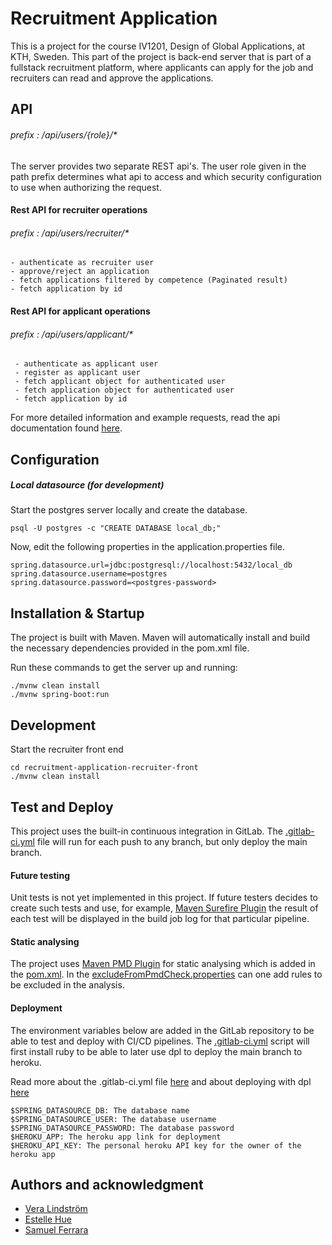 # Recruitment Application
This is a project for the course IV1201, Design of Global Applications, at KTH, Sweden.
This part of the project is back-end server that is part of a fullstack recruitment platform, where applicants can apply for the job and recruiters can read and approve the applications.

## API
###### prefix : /api/users/{role}/*
The server provides two separate REST api's.
The user role given in the path prefix determines what api to access
and which security configuration to use when authorizing the request. 

#### Rest API for recruiter operations
###### prefix : /api/users/recruiter/*
    - authenticate as recruiter user 
    - approve/reject an application
    - fetch applications filtered by competence (Paginated result)
    - fetch application by id

#### Rest API for applicant operations
###### prefix : /api/users/applicant/*
     - authenticate as applicant user
     - register as applicant user
     - fetch applicant object for authenticated user 
     - fetch application object for authenticated user
     - fetch application by id

For more detailed information and example requests, read the api documentation found [here](https://kth-iv1201.herokuapp.com/swagger-ui/index.html#/).



## Configuration


##### Local datasource (for development)
Start the postgres server locally and create the database.
```
psql -U postgres -c "CREATE DATABASE local_db;"
```
Now, edit the following properties in the application.properties file.
```
spring.datasource.url=jdbc:postgresql://localhost:5432/local_db
spring.datasource.username=postgres
spring.datasource.password=<postgres-password>
```

## Installation & Startup

The project is built with Maven.
Maven will automatically install and build the necessary dependencies provided in the pom.xml file.
 
Run these commands to get the server up and running:
```
./mvnw clean install
./mvnw spring-boot:run
```

## Development
Start the recruiter front end
```
cd recruitment-application-recruiter-front
./mvnw clean install
```

## Test and Deploy
This project uses the built-in continuous integration in GitLab. The [.gitlab-ci.yml](.gitlab-ci.yml) file will run for each push to any branch, but only deploy the main branch.

#### Future testing
Unit tests is not yet implemented in this project. If future testers decides to create such tests and use, for example, [Maven Surefire Plugin](https://maven.apache.org/surefire/maven-surefire-plugin/) the result of each test will be displayed in the build job log for that particular pipeline.

#### Static analysing
The project uses [Maven PMD Plugin](https://maven.apache.org/plugins/maven-pmd-plugin/) for static analysing which is added in the [pom.xml](pom.xml). In the [excludeFromPmdCheck.properties](excludeFromPmdCheck.properties) can one add rules to be excluded in the analysis.

#### Deployment
The environment variables below are added in the GitLab repository to be able to test and deploy with CI/CD pipelines. The [.gitlab-ci.yml](.gitlab-ci.yml) script will first install ruby to be able to later use dpl to deploy the main branch to heroku. 

Read more about the .gitlab-ci.yml file [here](https://docs.gitlab.com/ee/ci/yaml/gitlab_ci_yaml.html) and about deploying with dpl [here](https://docs.gitlab.com/ee/ci/examples/deployment/)
```
$SPRING_DATASOURCE_DB: The database name
$SPRING_DATASOURCE_USER: The database username
$SPRING_DATASOURCE_PASSWORD: The database password
$HEROKU_APP: The heroku app link for deployment
$HEROKU_API_KEY: The personal heroku API key for the owner of the heroku app
```

## Authors and acknowledgment
 - [Vera Lindström](https://github.com/veralindstrom)
 - [Estelle Hue](https://github.com/estellehue)
 - [Samuel Ferrara](https://github.com/ferrara-dev)

